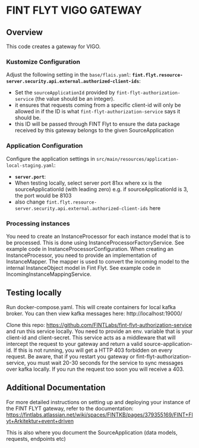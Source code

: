 # FINT FLYT VIGO GATEWAY

## Overview
This code creates a gateway for VIGO.


### Kustomize Configuration
Adjust the following setting in the `base/flais.yaml`:
**`fint.flyt.resource-server.security.api.external.authorized-client-ids`**:
   - Set the `sourceApplicationId` provided by `fint-flyt-authorization-service` (the value should be an integer).
   - it ensures that requests coming from a specific client-id will only be allowed in if the ID is what `fint-flyt-authorization-service` says it should be.
   - this ID will be passed through FINT Flyt to ensure the data package received by this gateway belongs to the given SourceApplication

### Application Configuration
Configure the application settings in `src/main/resources/application-local-staging.yaml`:
  - **`server.port`**:
  - When testing locally, select server port 81xx where xx is the sourceApplicationId (with leading zero) e.g. if sourceApplicationId is 3, the port would be 8103
  - also change `fint.flyt.resource-server.security.api.external.authorized-client-ids` here

### Processing instances
You need to create an InstanceProcessor for each instance model that is to be processed. This is done using InstanceProcessorFactoryService. See example code in InstanceProcessorConfiguration.
When creating an InstanceProcessor, you need to provide an implementation of InstanceMapper. The mapper is used to convert the incoming model to the internal InstanceObject model in Fint Flyt. See example code in IncomingInstanceMappingService.

## Testing locally
Run docker-compose.yaml. This will create containers for local kafka broker. You can then view kafka messages here: http://localhost:19000/

Clone this repo: https://github.com/FINTLabs/fint-flyt-authorization-service and run this service locally. You need to provide an env. variable that is your client-id and client-secret. 
This service acts as a middleware that will intercept the request to your gateway and return a valid source-application-id. If this is not running, you will get a HTTP 403 forbidden on every request. Be aware, that if you restart you gateway or fint-flyt-authorization-service, you must wait 20-30 seconds for the service to sync messages over kafka locally. If you run the request too soon you will receive a 403.

## Additional Documentation
For more detailed instructions on setting up and deploying your instance of the FINT FLYT gateway, refer to the documentation:
https://fintlabs.atlassian.net/wiki/spaces/FINTKB/pages/379355169/FINT+Flyt+Arkitektur+event+driven

This is also where you document the SourceApplication (data models, requests, endpoints etc)
